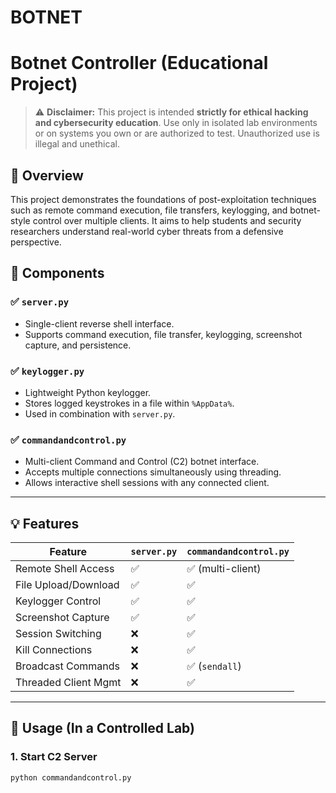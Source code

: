 # BOTNET
# Botnet Controller (Educational Project)

> ⚠️ **Disclaimer:** This project is intended **strictly for ethical hacking and cybersecurity education**. Use only in isolated lab environments or on systems you own or are authorized to test. Unauthorized use is illegal and unethical.

## 📌 Overview

This project demonstrates the foundations of post-exploitation techniques such as remote command execution, file transfers, keylogging, and botnet-style control over multiple clients. It aims to help students and security researchers understand real-world cyber threats from a defensive perspective.

## 📁 Components

### ✅ `server.py`
- Single-client reverse shell interface.
- Supports command execution, file transfer, keylogging, screenshot capture, and persistence.

### ✅ `keylogger.py`
- Lightweight Python keylogger.
- Stores logged keystrokes in a file within `%AppData%`.
- Used in combination with `server.py`.

### ✅ `commandandcontrol.py`
- Multi-client Command and Control (C2) botnet interface.
- Accepts multiple connections simultaneously using threading.
- Allows interactive shell sessions with any connected client.

---

## 💡 Features

| Feature             | `server.py` | `commandandcontrol.py` |
|---------------------|-------------|-------------------------|
| Remote Shell Access | ✅           | ✅ (multi-client)       |
| File Upload/Download| ✅           | ✅                      |
| Keylogger Control   | ✅           | ✅                      |
| Screenshot Capture  | ✅           | ✅                      |
| Session Switching   | ❌           | ✅                      |
| Kill Connections    | ❌           | ✅                      |
| Broadcast Commands  | ❌           | ✅ (`sendall`)          |
| Threaded Client Mgmt| ❌           | ✅                      |

---

## 🧪 Usage (In a Controlled Lab)

### 1. Start C2 Server
```bash
python commandandcontrol.py
